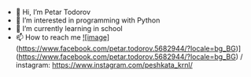 - 👋 Hi, I’m Petar Todorov
- 👀 I’m interested in programming with Python
- 🌱 I’m currently learning in school
- 📫 How to reach me [![image]](https://github.com/PetarTdrv/PetarTdrv/assets/154418284/668c9094-dc91-4d69-91e9-235011ae9328)(https://www.facebook.com/petar.todorov.5682944/?locale=bg_BG)](https://www.facebook.com/petar.todorov.5682944/?locale=bg_BG)
 / instagram: https://www.instagram.com/peshkata_krnl/

<!---
PetarTdrv/PetarTdrv is a ✨ special ✨ repository because its `README.md` (this file) appears on your GitHub profile.
You can click the Preview link to take a look at your changes.
--->
